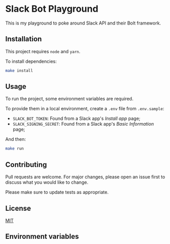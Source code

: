 # Slack Bot Playground

This is my playground to poke around Slack API and their Bolt framework.

## Installation

This project requires `node` and `yarn`.

To install dependencies:

```bash
make install
```

## Usage

To run the project, some environment variables are required.

To provide them in a local environment, create a `.env` file from `.env.sample`:

- `SLACK_BOT_TOKEN`: Found from a Slack app's _Install app_ page;
- `SLACK_SIGNING_SECRET`: Found from a Slack app's _Basic Information_ page;

And then:

```bash
make run
```

## Contributing

Pull requests are welcome. For major changes, please open an issue first to discuss what you would like to change.

Please make sure to update tests as appropriate.

## License

[MIT](https://choosealicense.com/licenses/mit/)

## Environment variables
